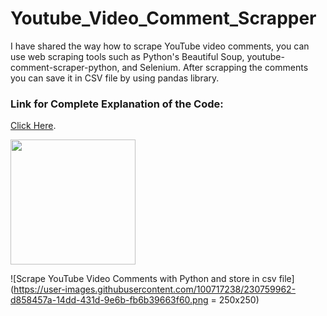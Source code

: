# Youtube_Video_Comment_Scrapper
I have shared the way how to scrape YouTube video comments, you can use web scraping tools such as Python's Beautiful Soup, youtube-comment-scraper-python, and Selenium. After scrapping the comments you can save it in CSV file by using pandas library. 

### **Link for Complete Explanation of the Code:** 
[Click Here](https://codewithmahzaib.blogspot.com/).


<img src="[https://your-image-url.type](https://user-images.githubusercontent.com/100717238/230759962-d858457a-14dd-431d-9e6b-fb6b39663f60.png)" width="200" height="200">

![Scrape YouTube Video Comments with Python and store in csv file](https://user-images.githubusercontent.com/100717238/230759962-d858457a-14dd-431d-9e6b-fb6b39663f60.png = 250x250)
